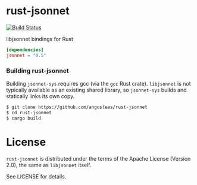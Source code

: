 # rust-jsonnet

[![Build Status](https://travis-ci.org/anguslees/rust-jsonnet.svg?branch=master)](https://travis-ci.org/anguslees/rust-jsonnet)

libjsonnet bindings for Rust

```toml
[dependencies]
jsonnet = "0.5"
```

### Building rust-jsonnet

Building `jsonnet-sys` requires gcc (via the `gcc` Rust crate).
`libjsonnet` is not typically available as an existing shared library,
so `jsonnet-sys` builds and statically links its own copy.

```sh
$ git clone https://github.com/anguslees/rust-jsonnet
$ cd rust-jsonnet
$ cargo build
```

# License

`rust-jsonnet` is distributed under the terms of the Apache License
(Version 2.0), the same as `libjsonnet` itself.

See LICENSE for details.

